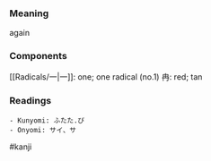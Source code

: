 ### Meaning

again

### Components

[[Radicals/一|一]]: one; one radical (no.1) 冉: red; tan

### Readings

```
- Kunyomi: ふたた.び
- Onyomi: サイ、サ
```

#kanji